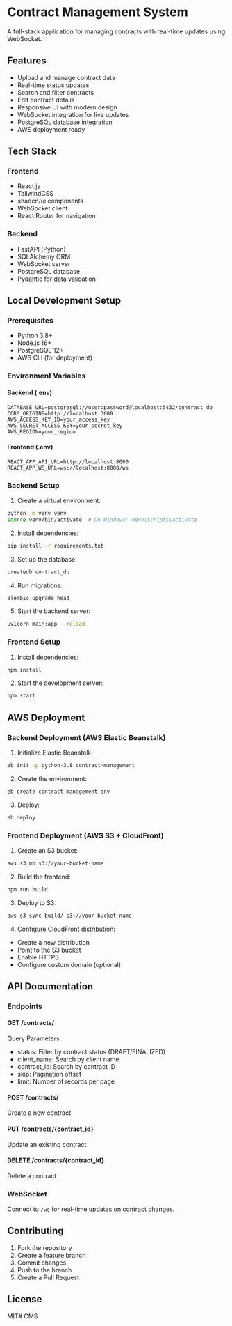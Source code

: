 # Contract Management System

A full-stack application for managing contracts with real-time updates using WebSocket.

## Features

- Upload and manage contract data
- Real-time status updates
- Search and filter contracts
- Edit contract details
- Responsive UI with modern design
- WebSocket integration for live updates
- PostgreSQL database integration
- AWS deployment ready

## Tech Stack

### Frontend
- React.js
- TailwindCSS
- shadcn/ui components
- WebSocket client
- React Router for navigation

### Backend
- FastAPI (Python)
- SQLAlchemy ORM
- WebSocket server
- PostgreSQL database
- Pydantic for data validation

## Local Development Setup

### Prerequisites
- Python 3.8+
- Node.js 16+
- PostgreSQL 12+
- AWS CLI (for deployment)

### Environment Variables

#### Backend (.env)
```
DATABASE_URL=postgresql://user:password@localhost:5432/contract_db
CORS_ORIGINS=http://localhost:3000
AWS_ACCESS_KEY_ID=your_access_key
AWS_SECRET_ACCESS_KEY=your_secret_key
AWS_REGION=your_region
```

#### Frontend (.env)
```
REACT_APP_API_URL=http://localhost:8000
REACT_APP_WS_URL=ws://localhost:8000/ws
```

### Backend Setup

1. Create a virtual environment:
```bash
python -m venv venv
source venv/bin/activate  # On Windows: venv\Scripts\activate
```

2. Install dependencies:
```bash
pip install -r requirements.txt
```

3. Set up the database:
```bash
createdb contract_db
```

4. Run migrations:
```bash
alembic upgrade head
```

5. Start the backend server:
```bash
uvicorn main:app --reload
```

### Frontend Setup

1. Install dependencies:
```bash
npm install
```

2. Start the development server:
```bash
npm start
```

## AWS Deployment

### Backend Deployment (AWS Elastic Beanstalk)

1. Initialize Elastic Beanstalk:
```bash
eb init -p python-3.8 contract-management
```

2. Create the environment:
```bash
eb create contract-management-env
```

3. Deploy:
```bash
eb deploy
```

### Frontend Deployment (AWS S3 + CloudFront)

1. Create an S3 bucket:
```bash
aws s3 mb s3://your-bucket-name
```

2. Build the frontend:
```bash
npm run build
```

3. Deploy to S3:
```bash
aws s3 sync build/ s3://your-bucket-name
```

4. Configure CloudFront distribution:
- Create a new distribution
- Point to the S3 bucket
- Enable HTTPS
- Configure custom domain (optional)

## API Documentation

### Endpoints

#### GET /contracts/
Query Parameters:
- status: Filter by contract status (DRAFT/FINALIZED)
- client_name: Search by client name
- contract_id: Search by contract ID
- skip: Pagination offset
- limit: Number of records per page

#### POST /contracts/
Create a new contract

#### PUT /contracts/{contract_id}
Update an existing contract

#### DELETE /contracts/{contract_id}
Delete a contract

### WebSocket

Connect to `/ws` for real-time updates on contract changes.

## Contributing

1. Fork the repository
2. Create a feature branch
3. Commit changes
4. Push to the branch
5. Create a Pull Request

## License

MIT#   C M S  
 